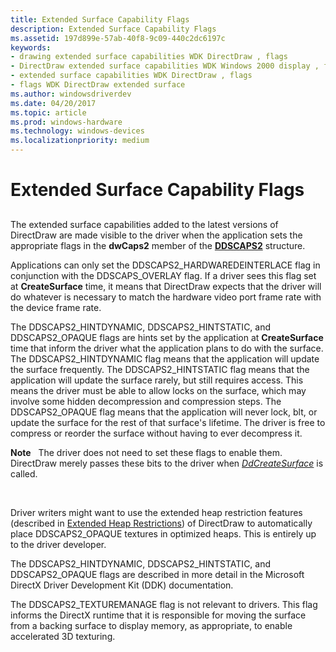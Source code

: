 ```yaml
---
title: Extended Surface Capability Flags
description: Extended Surface Capability Flags
ms.assetid: 197d899e-57ab-40f8-9c09-440c2dc6197c
keywords:
- drawing extended surface capabilities WDK DirectDraw , flags
- DirectDraw extended surface capabilities WDK Windows 2000 display , flags
- extended surface capabilities WDK DirectDraw , flags
- flags WDK DirectDraw extended surface
ms.author: windowsdriverdev
ms.date: 04/20/2017
ms.topic: article
ms.prod: windows-hardware
ms.technology: windows-devices
ms.localizationpriority: medium
---
```


# Extended Surface Capability Flags


## <span id="ddk_extended_surface_capability_flags_gg"></span><span id="DDK_EXTENDED_SURFACE_CAPABILITY_FLAGS_GG"></span>


The extended surface capabilities added to the latest versions of DirectDraw are made visible to the driver when the application sets the appropriate flags in the **dwCaps2** member of the [**DDSCAPS2**](https://msdn.microsoft.com/library/windows/hardware/ff550292) structure.

Applications can only set the DDSCAPS2\_HARDWAREDEINTERLACE flag in conjunction with the DDSCAPS\_OVERLAY flag. If a driver sees this flag set at **CreateSurface** time, it means that DirectDraw expects that the driver will do whatever is necessary to match the hardware video port frame rate with the device frame rate.

The DDSCAPS2\_HINTDYNAMIC, DDSCAPS2\_HINTSTATIC, and DDSCAPS2\_OPAQUE flags are hints set by the application at **CreateSurface** time that inform the driver what the application plans to do with the surface. The DDSCAPS2\_HINTDYNAMIC flag means that the application will update the surface frequently. The DDSCAPS2\_HINTSTATIC flag means that the application will update the surface rarely, but still requires access. This means the driver must be able to allow locks on the surface, which may involve some hidden decompression and compression steps. The DDSCAPS2\_OPAQUE flag means that the application will never lock, blt, or update the surface for the rest of that surface's lifetime. The driver is free to compress or reorder the surface without having to ever decompress it.

**Note**   The driver does not need to set these flags to enable them. DirectDraw merely passes these bits to the driver when [*DdCreateSurface*](https://msdn.microsoft.com/library/windows/hardware/ff549263) is called.

 

Driver writers might want to use the extended heap restriction features (described in [Extended Heap Restrictions](extended-heap-restrictions.md)) of DirectDraw to automatically place DDSCAPS2\_OPAQUE textures in optimized heaps. This is entirely up to the driver developer.

The DDSCAPS2\_HINTDYNAMIC, DDSCAPS2\_HINTSTATIC, and DDSCAPS2\_OPAQUE flags are described in more detail in the Microsoft DirectX Driver Development Kit (DDK) documentation.

The DDSCAPS2\_TEXTUREMANAGE flag is not relevant to drivers. This flag informs the DirectX runtime that it is responsible for moving the surface from a backing surface to display memory, as appropriate, to enable accelerated 3D texturing.

 

 





